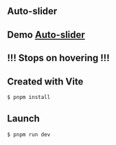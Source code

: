 ## Auto-slider

## Demo [Auto-slider](auto-slider-six.vercel.app)

## !!! Stops on hovering !!!

## Created with Vite

```bash
$ pnpm install
```

## Launch
```bash
$ pnpm run dev
```
